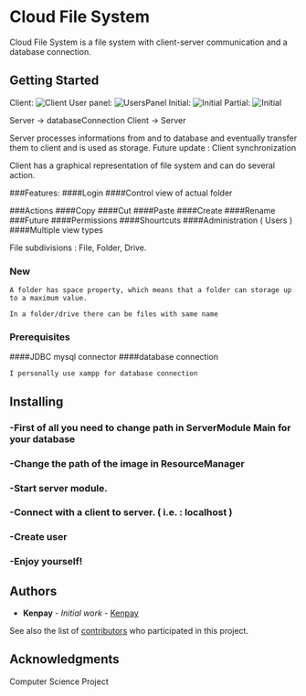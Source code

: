  # Cloud File System

Cloud File System is a file system with client-server communication and a database connection.

## Getting Started

Client: ![Client](https://i.ibb.co/cYT5bXV/file-System.png)
User panel: ![UsersPanel](https://i.ibb.co/6wWb1Hb/users-Panel.png)
Initial: ![Initial](https://i.ibb.co/z2qNH12/initial-Capture.png)
Partial: ![Initial](https://i.ibb.co/7NfFCxY/wtf.png)

Server -> databaseConnection
Client -> Server

Server processes informations from and to database and eventually transfer them to client and is used as storage.
Future update : Client synchronization

Client has a graphical representation of file system and can do several action.

###Features:
####Login
####Control view of actual folder

###Actions
####Copy
####Cut
####Paste
####Create
####Rename
###Future
####Permissions
####Shourtcuts
####Administration ( Users )
####Multiple view types

File subdivisions : File, Folder, Drive.

### New
```
A folder has space property, which means that a folder can storage up to a maximum value.
```

```
In a folder/drive there can be files with same name
```

### Prerequisites

####JDBC mysql connector
####database connection

```
I personally use xampp for database connection
```


## Installing

### -First of all you need to change path in ServerModule Main for your database
### -Change the path of the image in ResourceManager
### -Start server module.
### -Connect with a client to server. ( i.e. : localhost )
### -Create user
### -Enjoy yourself!


## Authors

* **Kenpay** - *Initial work* - [Kenpay](https://github.com/kenpay)

See also the list of [contributors](https://github.com/kenpay/cloud-file-system/contributors) who participated in this project.

## Acknowledgments

Computer Science Project
                     
                     
